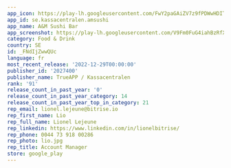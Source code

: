 ```yaml
---
app_icon: https://play-lh.googleusercontent.com/FwY2paGAiZV7z9fPDWwHDITc05EW-sF13ps4Ea6qKnCgYPP0EGAe8PFDIoEYjv2iTtI
app_id: se.kassacentralen.amsushi
app_name: A&M Sushi Bar
app_screenshot: https://play-lh.googleusercontent.com/V9Fm0FuG4iahBzRfXqMexub8AX4jw84aLOyFR6uep3A5qSfN-ZCzR_a9AogsOFWlww
category: Food & Drink
country: SE
id: _FNdIjZwwQUc
language: fr
most_recent_release: '2022-12-29T00:00:00'
publisher_id: '2027400'
publisher_name: TrueAPP / Kassacentralen
rank: '91'
release_count_in_past_year: '0'
release_count_in_past_year_category: 14
release_count_in_past_year_top_in_category: 21
rep_email: lionel.lejeune@bitrise.io
rep_first_name: Lio
rep_full_name: Lionel Lejeune
rep_linkedin: https://www.linkedin.com/in/lionelbitrise/
rep_phone: 0044 73 918 00286
rep_photo: lio.jpg
rep_title: Account Manager
store: google_play
---
```

